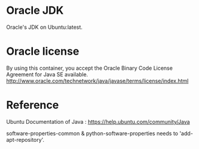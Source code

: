 # Oracle JDK
Oracle's JDK on Ubuntu:latest.

# Oracle license
By using this container, you accept the Oracle Binary Code License Agreement for Java SE available.
http://www.oracle.com/technetwork/java/javase/terms/license/index.html

# Reference
Ubuntu Documentation of Java : https://help.ubuntu.com/community/Java

software-properties-common & python-software-properties needs to 'add-apt-repository'.

